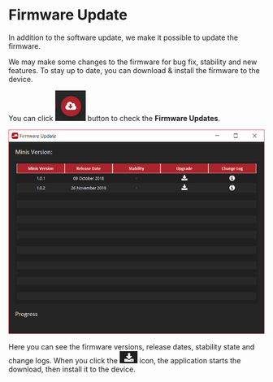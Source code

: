 # Firmware Update

In addition to the software update, we make it possible to update the firmware.

We may make some changes to the firmware for bug fix, stability and new features. To stay up to date, you can download & install the firmware to the device.

You can click ![](../../../../.gitbook/assets/image%20%282%29.png) button to check the **Firmware Updates**.

![](../../../../.gitbook/assets/image%20%2881%29.png)

Here you can see the firmware versions, release dates, stability state and change logs. When you click the ![](../../../../.gitbook/assets/image%20%2852%29.png) icon, the application starts the download, then install it to the device.

